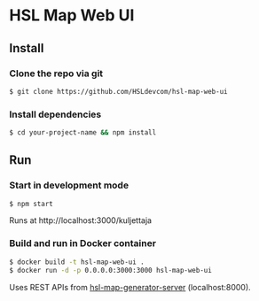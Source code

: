 HSL Map Web UI
====================

## Install

### Clone the repo via git

```bash
$ git clone https://github.com/HSLdevcom/hsl-map-web-ui
```

### Install dependencies

```bash
$ cd your-project-name && npm install
```


## Run

### Start in development mode

```bash
$ npm start
```
Runs at http://localhost:3000/kuljettaja


### Build and run in Docker container

```bash
$ docker build -t hsl-map-web-ui .
$ docker run -d -p 0.0.0.0:3000:3000 hsl-map-web-ui
```

Uses REST APIs from [hsl-map-generator-server](https://github.com/HSLdevcom/hsl-map-generator-server) (localhost:8000).
